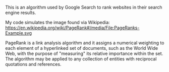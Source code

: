 This is an algorithm used by Google Search to rank websites in their search engine results.

My code simulates the image found via Wikipedia:
https://en.wikipedia.org/wiki/PageRank#/media/File:PageRanks-Example.svg

PageRank is a link analysis algorithm and it assigns a numerical weighting to each element of a hyperlinked set of documents, such as the World Wide Web, with the purpose of "measuring" its relative importance within the set. The algorithm may be applied to any collection of entities with reciprocal quotations and references.
